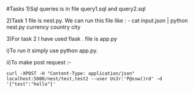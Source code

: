 #Tasks
1)Sql queries is in file query1.sql and query2.sql

2)Task 1 file is nest.py. We can run this file like : - cat input.json | python nest.py currency country city

3)For task 2 I have used flask . file is app.py
  
  i)To run it simply use python app.py.
  
  ii)To make post request :-
    
    curl -XPOST -H "Content-Type: application/json" localhost:5000/nest/test,test2 --user Us3r:'P@ssw()rd' -d '{"test":"hello"}'